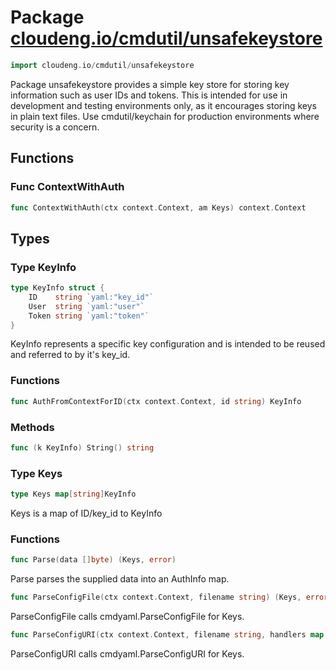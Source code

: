 # Package [cloudeng.io/cmdutil/unsafekeystore](https://pkg.go.dev/cloudeng.io/cmdutil/unsafekeystore?tab=doc)

```go
import cloudeng.io/cmdutil/unsafekeystore
```

Package unsafekeystore provides a simple key store for storing key
information such as user IDs and tokens. This is intended for use in
development and testing environments only, as it encourages storing keys
in plain text files. Use cmdutil/keychain for production environments where
security is a concern.

## Functions
### Func ContextWithAuth
```go
func ContextWithAuth(ctx context.Context, am Keys) context.Context
```



## Types
### Type KeyInfo
```go
type KeyInfo struct {
	ID    string `yaml:"key_id"`
	User  string `yaml:"user"`
	Token string `yaml:"token"`
}
```
KeyInfo represents a specific key configuration and is intended to be reused
and referred to by it's key_id.

### Functions

```go
func AuthFromContextForID(ctx context.Context, id string) KeyInfo
```



### Methods

```go
func (k KeyInfo) String() string
```




### Type Keys
```go
type Keys map[string]KeyInfo
```
Keys is a map of ID/key_id to KeyInfo

### Functions

```go
func Parse(data []byte) (Keys, error)
```
Parse parses the supplied data into an AuthInfo map.


```go
func ParseConfigFile(ctx context.Context, filename string) (Keys, error)
```
ParseConfigFile calls cmdyaml.ParseConfigFile for Keys.


```go
func ParseConfigURI(ctx context.Context, filename string, handlers map[string]cmdyaml.URLHandler) (Keys, error)
```
ParseConfigURI calls cmdyaml.ParseConfigURI for Keys.








